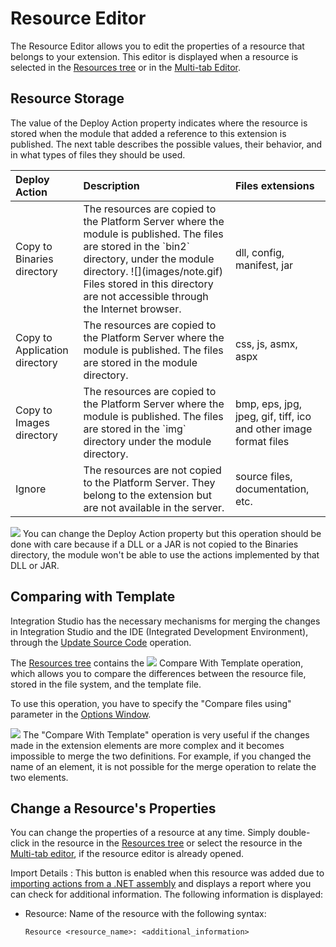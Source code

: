 # Resource Editor

The Resource Editor allows you to edit the properties of a resource that belongs to your extension. This editor is displayed when a resource is selected in the [Resources tree](https://github.com/danielmarquespt/docs-product/tree/e7ea3f444d5129dab245c69ab72ae091554bc4fb/src/ref/integration-studio/resources-tree.md%3E) or in the [Multi-tab Editor](https://github.com/danielmarquespt/docs-product/tree/e7ea3f444d5129dab245c69ab72ae091554bc4fb/src/ref/integration-studio/multi-tab-editors.md%3E).

## Resource Storage

The value of the Deploy Action property indicates where the resource is stored when the module that added a reference to this extension is published. The next table describes the possible values, their behavior, and in what types of files they should be used.

|  Deploy Action |  Description |  Files extensions |
| :--- | :--- | :--- |
|  Copy to Binaries directory |  The resources are copied to the Platform Server where the module is published. The files are stored in the \`bin2\` directory, under the module directory. !\[\]\(images/note.gif\) Files stored in this directory are not accessible through the Internet browser. |  dll, config, manifest, jar |
|  Copy to Application directory |  The resources are copied to the Platform Server where the module is published. The files are stored in the module directory. |  css, js, asmx, aspx |
|  Copy to Images directory |  The resources are copied to the Platform Server where the module is published. The files are stored in the \`img\` directory under the module directory. |  bmp, eps, jpg, jpeg, gif, tiff, ico and other image format files |
|  Ignore |  The resources are not copied to the Platform Server. They belong to the extension but are not available in the server. |  source files, documentation, etc. |

![](../../../../.gitbook/assets/warning%20%285%29.gif) You can change the Deploy Action property but this operation should be done with care because if a DLL or a JAR is not copied to the Binaries directory, the module won't be able to use the actions implemented by that DLL or JAR.

## Comparing with Template

Integration Studio has the necessary mechanisms for merging the changes in Integration Studio and the IDE \(Integrated Development Environment\), through the [Update Source Code](https://github.com/danielmarquespt/docs-product/tree/e7ea3f444d5129dab245c69ab72ae091554bc4fb/src/extensibility-and-integration/integration-studio/extension-life-cycle/extension-update-source-code.md%3E) operation.

The [Resources tree](https://github.com/danielmarquespt/docs-product/tree/e7ea3f444d5129dab245c69ab72ae091554bc4fb/src/ref/integration-studio/resources-tree.md%3E) contains the ![](../../../../.gitbook/assets/resource-compare%20%281%29.gif) Compare With Template operation, which allows you to compare the differences between the resource file, stored in the file system, and the template file.

To use this operation, you have to specify the "Compare files using" parameter in the [Options Window](https://github.com/danielmarquespt/docs-product/tree/e7ea3f444d5129dab245c69ab72ae091554bc4fb/src/ref/integration-studio/menu/edit/options.md%3E).

![](../../../../.gitbook/assets/tip%20%286%29.gif) The "Compare With Template" operation is very useful if the changes made in the extension elements are more complex and it becomes impossible to merge the two definitions. For example, if you changed the name of an element, it is not possible for the merge operation to relate the two elements.

## Change a Resource's Properties

You can change the properties of a resource at any time. Simply double-click in the resource in the [Resources tree](https://github.com/danielmarquespt/docs-product/tree/e7ea3f444d5129dab245c69ab72ae091554bc4fb/src/ref/integration-studio/resources-tree.md%3E) or select the resource in the [Multi-tab editor](https://github.com/danielmarquespt/docs-product/tree/e7ea3f444d5129dab245c69ab72ae091554bc4fb/src/ref/integration-studio/multi-tab-editors.md%3E), if the resource editor is already opened.

Import Details : This button is enabled when this resource was added due to [importing actions from a .NET assembly](https://github.com/danielmarquespt/docs-product/tree/e7ea3f444d5129dab245c69ab72ae091554bc4fb/src/extensibility-and-integration/integration-studio/managing-extensions/net-assembly-import-action.md%3E) and displays a report where you can check for additional information. The following information is displayed:

* Resource: Name of the resource with the following syntax:

  `Resource <resource_name>: <additional_information>`

